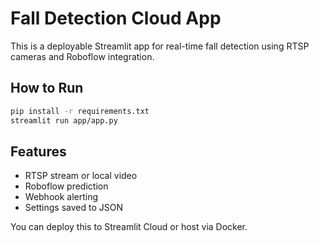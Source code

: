 # Fall Detection Cloud App

This is a deployable Streamlit app for real-time fall detection using RTSP cameras and Roboflow integration.

## How to Run

```bash
pip install -r requirements.txt
streamlit run app/app.py
```

## Features

- RTSP stream or local video
- Roboflow prediction
- Webhook alerting
- Settings saved to JSON

You can deploy this to Streamlit Cloud or host via Docker.
